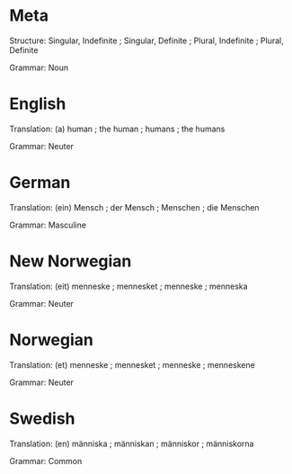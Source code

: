 Meta
====

Structure: Singular, Indefinite ; Singular, Definite ; Plural, Indefinite ; Plural, Definite

Grammar:   Noun



English
=======

Translation: (a) human ; the human ; humans ; the humans

Grammar:     Neuter



German
======

Translation: (ein) Mensch ; der Mensch ; Menschen ; die Menschen

Grammar:     Masculine



New Norwegian
=============

Translation: (eit) menneske ; mennesket ; menneske ; menneska

Grammar:     Neuter



Norwegian
=========

Translation: (et) menneske ; mennesket ; menneske ; menneskene

Grammar:     Neuter



Swedish
=======

Translation: (en) människa ; människan ; människor ; människorna

Grammar:     Common
